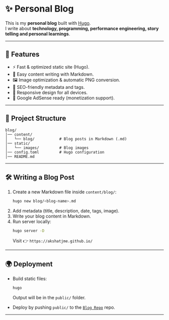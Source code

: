 # ✨ Personal Blog

This is my **personal blog** built with [Hugo](https://gohugo.io/).  
I write about **technology, programming, performance engineering, story telling and personal learnings**.  

---

## 🚀 Features
- ⚡ Fast & optimized static site (Hugo).
- 📝 Easy content writing with Markdown.
- 🖼️ Image optimization & automatic PNG conversion.
- 🔎 SEO-friendly metadata and tags.
- 📱 Responsive design for all devices.
- 📢 Google AdSense ready (monetization support).

---

## 📂 Project Structure
```
blog/
│── content/
│   └── blog/           # Blog posts in Markdown (.md)
│── static/
│   └── images/         # Blog images
│── config.toml         # Hugo configuration
│── README.md
```

---

## 🛠️ Writing a Blog Post
1. Create a new Markdown file inside `content/blog/`:
   ```bash
   hugo new blog/<blog-name>.md
   ```
2. Add metadata (title, description, date, tags, image).
3. Write your blog content in Markdown.
4. Run server locally:
   ```bash
   hugo server -D
   ```
   Visit 👉 `https://akshatjme.github.io/`

---

## 🌍 Deployment
- Build static files:
  ```bash
  hugo
  ```
  Output will be in the `public/` folder.

- Deploy by pushing `public/` to the [`Blog Repo`](https://github.com/akshatjme/public) repo.

---
